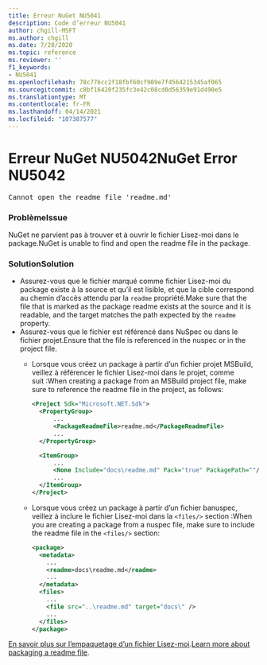 ```yaml
---
title: Erreur NuGet NU5041
description: Code d’erreur NU5041
author: chgill-MSFT
ms.author: chgill
ms.date: 7/28/2020
ms.topic: reference
ms.reviewer: ''
f1_keywords:
- NU5041
ms.openlocfilehash: 78c776cc2f18fbf60cf909e7f4564215345af065
ms.sourcegitcommit: c8bf16420f235fc3e42c08cd0d56359e91d490e5
ms.translationtype: MT
ms.contentlocale: fr-FR
ms.lasthandoff: 04/14/2021
ms.locfileid: "107387577"
---
```

# <a name="nuget-error-nu5042"></a><span data-ttu-id="8e9bc-103">Erreur NuGet NU5042</span><span class="sxs-lookup"><span data-stu-id="8e9bc-103">NuGet Error NU5042</span></span>

<pre>Cannot open the readme file 'readme.md'</pre>


### <a name="issue"></a><span data-ttu-id="8e9bc-104">Problème</span><span class="sxs-lookup"><span data-stu-id="8e9bc-104">Issue</span></span>

<span data-ttu-id="8e9bc-105">NuGet ne parvient pas à trouver et à ouvrir le fichier Lisez-moi dans le package.</span><span class="sxs-lookup"><span data-stu-id="8e9bc-105">NuGet is unable to find and open the readme file in the package.</span></span>


### <a name="solution"></a><span data-ttu-id="8e9bc-106">Solution</span><span class="sxs-lookup"><span data-stu-id="8e9bc-106">Solution</span></span>

- <span data-ttu-id="8e9bc-107">Assurez-vous que le fichier marqué comme fichier Lisez-moi du package existe à la source et qu’il est lisible, et que la cible correspond au chemin d’accès attendu par la `readme` propriété.</span><span class="sxs-lookup"><span data-stu-id="8e9bc-107">Make sure that the file that is marked as the package readme exists at the source and it is readable, and the target matches the path expected by the `readme` property.</span></span>
- <span data-ttu-id="8e9bc-108">Assurez-vous que le fichier est référencé dans NuSpec ou dans le fichier projet.</span><span class="sxs-lookup"><span data-stu-id="8e9bc-108">Ensure that the file is referenced in the nuspec or in the project file.</span></span>
  * <span data-ttu-id="8e9bc-109">Lorsque vous créez un package à partir d’un fichier projet MSBuild, veillez à référencer le fichier Lisez-moi dans le projet, comme suit :</span><span class="sxs-lookup"><span data-stu-id="8e9bc-109">When creating a package from an MSBuild project file, make sure to reference the readme file in the project, as follows:</span></span>

    ```xml
    <Project Sdk="Microsoft.NET.Sdk">
      <PropertyGroup>
          ...
          <PackageReadmeFile>readme.md</PackageReadmeFile>
          ...
      </PropertyGroup>

      <ItemGroup>
          ...
          <None Include="docs\readme.md" Pack="true" PackagePath=""/>
          ...
      </ItemGroup>
    </Project>
    ```

  * <span data-ttu-id="8e9bc-110">Lorsque vous créez un package à partir d’un fichier banuspec, veillez à inclure le fichier Lisez-moi dans la `<files/>` section :</span><span class="sxs-lookup"><span data-stu-id="8e9bc-110">When you are creating a package from a nuspec file, make sure to include the readme file in the `<files/>` section:</span></span>

    ```xml
    <package>
      <metadata>
        ...
        <readme>docs\readme.md</readme>
        ...
      </metadata>
      <files>
        ...
        <file src="..\readme.md" target="docs\" />
        ...
      </files>
    </package>
    ```

<span data-ttu-id="8e9bc-111">[En savoir plus sur l’empaquetage d’un fichier Lisez-moi](../msbuild-targets.md#packagereadmefile).</span><span class="sxs-lookup"><span data-stu-id="8e9bc-111">[Learn more about packaging a readme file](../msbuild-targets.md#packagereadmefile).</span></span>
